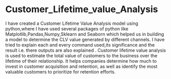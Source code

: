 # Customer_Lifetime_value_Analysis
I have created a Customer Lifetime Value Analysis model using python,where I have used several packages of python like Matplotlib,Pandas,Numpy,Sklearn and Seaborn which helped us in building a model to determine the CLV value generated by different channels. I have tried to explain each and every command used,its significance and the result i.e. there outputs are also explained .
Customer lifetime value analysis is used to estimate the total value of customers to the business over the lifetime of their relationship. It helps companies determine how much to invest in customer acquisition and retention, as well as identify the most valuable customers to prioritize for retention efforts.
